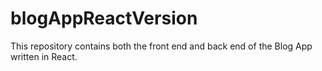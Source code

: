 # blogAppReactVersion
This repository contains both the front end and back end of the Blog App written in React.

